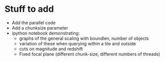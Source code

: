# Stuff to add
- Add the parallel code
- Add a chunksize parameter
- ipython notebook demonstrating:
   - graphs of the general scaling with boundlen, number of objects
   - variation of these when querying within a tile and outside 
   - cuts on magnitude and redshift
   - Fixed focal plane (different chunk-size, different numbers of threads)

